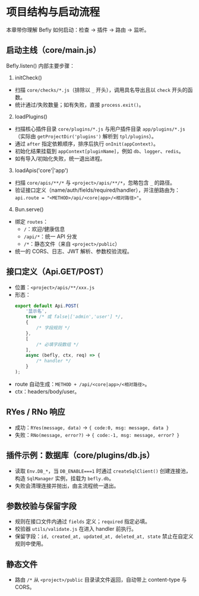 # 项目结构与启动流程

本章带你理解 Befly 如何启动：检查 -> 插件 -> 路由 -> 监听。

## 启动主线（core/main.js）

Befly.listen() 内部主要步骤：

1. initCheck()

-   扫描 `core/checks/*.js`（排除以 `_` 开头），调用具名导出且以 `check` 开头的函数。
-   统计通过/失败数量；如有失败，直接 `process.exit()`。

2. loadPlugins()

-   扫描核心插件目录 `core/plugins/*.js` 与用户插件目录 `app/plugins/*.js`（实际由 `getProjectDir('plugins')` 解析到 `tpl/plugins`）。
-   通过 `after` 指定依赖顺序，排序后执行 `onInit(appContext)`。
-   初始化结果挂载到 `appContext[pluginName]`，例如 `db`、`logger`、`redis`。
-   如有导入/初始化失败，统一退出进程。

3. loadApis('core'|'app')

-   扫描 `core/apis/**/*` 与 `<project>/apis/**/*`，忽略包含 `_` 的路径。
-   验证接口定义（name/auth/fields/required/handler），并注册路由为：
    `api.route = "<METHOD>/api/<core|app>/<相对路径>"`。

4. Bun.serve()

-   绑定 `routes`：
    -   `/`：欢迎/健康信息
    -   `/api/*`：统一 API 分发
    -   `/*`：静态文件（来自 `<project>/public`）
-   统一的 CORS、日志、JWT 解析、参数校验流程。

## 接口定义（Api.GET/POST）

-   位置：`<project>/apis/**/xxx.js`
-   形态：
    ```js
    export default Api.POST(
        '显示名',
        true /* 或 false|['admin','user'] */,
        {
            /* 字段规则 */
        },
        [
            /* 必填字段数组 */
        ],
        async (befly, ctx, req) => {
            /* handler */
        }
    );
    ```
-   route 自动生成：`METHOD + /api/<core|app>/<相对路径>`。
-   ctx：headers/body/user。

## RYes / RNo 响应

-   成功：`RYes(message, data)` → `{ code:0, msg: message, data }`
-   失败：`RNo(message, error?)` → `{ code:-1, msg: message, error? }`

## 插件示例：数据库（core/plugins/db.js）

-   读取 `Env.DB_*`，当 `DB_ENABLE===1` 时通过 `createSqlClient()` 创建连接池，构造 `SqlManager` 实例，挂载为 `befly.db`。
-   失败会清理连接并抛出，由主流程统一退出。

## 参数校验与保留字段

-   规则在接口文件内通过 `fields` 定义；`required` 指定必填。
-   校验器 `utils/validate.js` 在进入 handler 前执行。
-   保留字段：`id, created_at, updated_at, deleted_at, state` 禁止在自定义规则中使用。

## 静态文件

-   路由 `/*` 从 `<project>/public` 目录读文件返回，自动带上 content-type 与 CORS。
